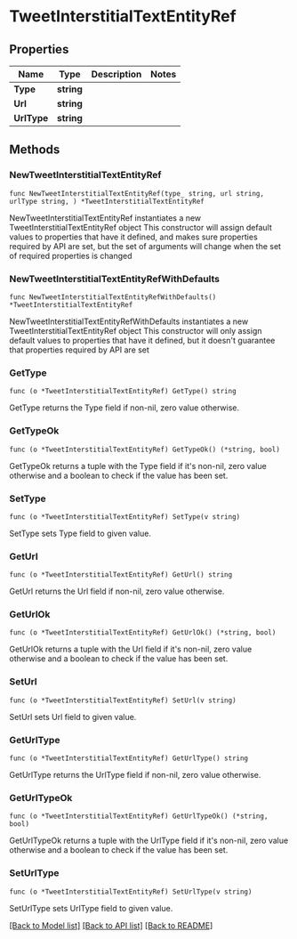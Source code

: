 # TweetInterstitialTextEntityRef

## Properties

Name | Type | Description | Notes
------------ | ------------- | ------------- | -------------
**Type** | **string** |  | 
**Url** | **string** |  | 
**UrlType** | **string** |  | 

## Methods

### NewTweetInterstitialTextEntityRef

`func NewTweetInterstitialTextEntityRef(type_ string, url string, urlType string, ) *TweetInterstitialTextEntityRef`

NewTweetInterstitialTextEntityRef instantiates a new TweetInterstitialTextEntityRef object
This constructor will assign default values to properties that have it defined,
and makes sure properties required by API are set, but the set of arguments
will change when the set of required properties is changed

### NewTweetInterstitialTextEntityRefWithDefaults

`func NewTweetInterstitialTextEntityRefWithDefaults() *TweetInterstitialTextEntityRef`

NewTweetInterstitialTextEntityRefWithDefaults instantiates a new TweetInterstitialTextEntityRef object
This constructor will only assign default values to properties that have it defined,
but it doesn't guarantee that properties required by API are set

### GetType

`func (o *TweetInterstitialTextEntityRef) GetType() string`

GetType returns the Type field if non-nil, zero value otherwise.

### GetTypeOk

`func (o *TweetInterstitialTextEntityRef) GetTypeOk() (*string, bool)`

GetTypeOk returns a tuple with the Type field if it's non-nil, zero value otherwise
and a boolean to check if the value has been set.

### SetType

`func (o *TweetInterstitialTextEntityRef) SetType(v string)`

SetType sets Type field to given value.


### GetUrl

`func (o *TweetInterstitialTextEntityRef) GetUrl() string`

GetUrl returns the Url field if non-nil, zero value otherwise.

### GetUrlOk

`func (o *TweetInterstitialTextEntityRef) GetUrlOk() (*string, bool)`

GetUrlOk returns a tuple with the Url field if it's non-nil, zero value otherwise
and a boolean to check if the value has been set.

### SetUrl

`func (o *TweetInterstitialTextEntityRef) SetUrl(v string)`

SetUrl sets Url field to given value.


### GetUrlType

`func (o *TweetInterstitialTextEntityRef) GetUrlType() string`

GetUrlType returns the UrlType field if non-nil, zero value otherwise.

### GetUrlTypeOk

`func (o *TweetInterstitialTextEntityRef) GetUrlTypeOk() (*string, bool)`

GetUrlTypeOk returns a tuple with the UrlType field if it's non-nil, zero value otherwise
and a boolean to check if the value has been set.

### SetUrlType

`func (o *TweetInterstitialTextEntityRef) SetUrlType(v string)`

SetUrlType sets UrlType field to given value.



[[Back to Model list]](../README.md#documentation-for-models) [[Back to API list]](../README.md#documentation-for-api-endpoints) [[Back to README]](../README.md)



